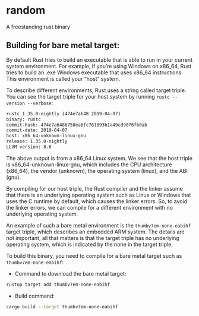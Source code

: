 # random

A freestanding rust binary

## Building for bare metal target:  
By default Rust tries to build an executable that is able to run in your current system environment. For example, if you’re using Windows on x86_64, Rust tries to build an .exe Windows executable that uses x86_64 instructions. This environment is called your “host” system.

To describe different environments, Rust uses a string called target triple. You can see the target triple for your host system by running `rustc --version --verbose`:


```sh
rustc 1.35.0-nightly (474e7a648 2019-04-07)
binary: rustc
commit-hash: 474e7a6486758ea6fc761893b1a49cd9076fb0ab
commit-date: 2019-04-07
host: x86_64-unknown-linux-gnu
release: 1.35.0-nightly
LLVM version: 8.0
```

The above output is from a x86_64 Linux system. We see that the host triple is x86_64-unknown-linux-gnu, which includes the CPU architecture (x86_64), the vendor (unknown), the operating system (linux), and the ABI (gnu).

By compiling for our host triple, the Rust compiler and the linker assume that there is an underlying operating system such as Linux or Windows that uses the C runtime by default, which causes the linker errors. So, to avoid the linker errors, we can compile for a different environment with no underlying operating system.

An example of such a bare metal environment is the `thumbv7em-none-eabihf` target triple, which describes an embedded ARM system. The details are not important, all that matters is that the target triple has no underlying operating system, which is indicated by the none in the target triple. 

To build this binary, you need to compile for a bare metal target such as `thumbv7em-none-eabihf`:

- Command to download the bare metal target:  
```sh
rustup target add thumbv7em-none-eabihf
```  

- Build command:
```sh
cargo build --target thumbv7em-none-eabihf
```
